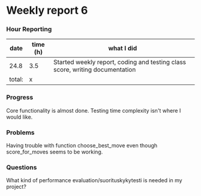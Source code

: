 # Weekly report 6

### Hour Reporting
| **date** | **time (h)** | **what I did** 
| --------- | ----------- | --------- 
| 24.8 | 3.5 | Started weekly report, coding and testing class score, writing documentation
| total: | x

### Progress
Core functionality is almost done. Testing time complexity isn't where I would like.

### Problems
Having trouble with function choose_best_move even though score_for_moves seems to be working.

### Questions
What kind of performance evaluation/suorituskykytesti is needed in my project?
